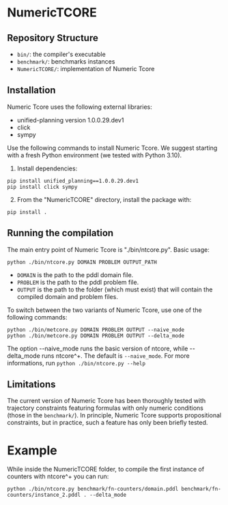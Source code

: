 # NumericTCORE

## Repository Structure

- `bin/`: the compiler's executable
- `benchmark/`: benchmarks instances
- `NumericTCORE/`: implementation of Numeric Tcore

## Installation

Numeric Tcore uses the following external libraries:
- unified-planning version 1.0.0.29.dev1
- click
- sympy

Use the following commands to install Numeric Tcore. We suggest starting with a fresh Python environment (we tested with Python 3.10).

1. Install dependencies:
```
pip install unified_planning==1.0.0.29.dev1
pip install click sympy
```

2. From the "NumericTCORE" directory, install the package with:
```
pip install .
```

## Running the compilation

The main entry point of Numeric Tcore is "./bin/ntcore.py". Basic usage:
```
python ./bin/ntcore.py DOMAIN PROBLEM OUTPUT_PATH
```

- `DOMAIN` is the path to the pddl domain file.
- `PROBLEM` is the path to the pddl problem file.
- `OUTPUT` is the path to the folder (which must exist) that will contain the compiled domain and problem files.

To switch between the two variants of Numeric Tcore, use one of the following commands:
```
python ./bin/metcore.py DOMAIN PROBLEM OUTPUT --naive_mode
python ./bin/metcore.py DOMAIN PROBLEM OUTPUT --delta_mode
```

The option --naive_mode runs the basic version of ntcore, while --delta_mode runs ntcore^+.
The default is `--naive_mode`. For more informations, run ```python ./bin/ntcore.py --help```

## Limitations
The current version of Numeric Tcore has been thoroughly tested with trajectory constraints featuring formulas with only numeric conditions (those in the `benchmark/`).
In principle, Numeric Tcore supports propositional constraints, but in practice, such a feature has only been briefly tested.

# Example

While inside the NumericTCORE folder, to compile the first instance of counters with ntcore^+ you can run:

```python ./bin/ntcore.py benchmark/fn-counters/domain.pddl benchmark/fn-counters/instance_2.pddl . --delta_mode```
